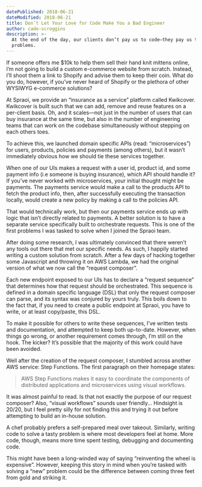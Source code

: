 ```yaml
---
datePublished: 2018-06-21
dateModified: 2018-06-21
title: Don’t Let Your Love for Code Make You a Bad Engineer
author: cade-scroggins
description: >-
  At the end of the day, our clients don’t pay us to code—they pay us to solve
  problems.
---
```


If someone offers me \$10k to help them sell their hand knit mittens online, I’m
not going to build a custom e-commerce website from scratch. Instead, I’ll shoot
them a link to Shopify and advise them to keep their coin. What do you do,
however, if you’ve never heard of Shopify or the plethora of other WYSIWYG
e-commerce solutions?

At Spraoi, we provide an “insurance as a service” platform called Kwikcover.
Kwikcover is built such that we can add, remove and reuse features on a
per-client basis. Oh, and it scales—not just in the number of users that can buy
insurance at the same time, but also in the number of engineering teams that can
work on the codebase simultaneously without stepping on each others toes.

To achieve this, we launched domain specific APIs (read: “microservices”) for
users, products, policies and payments (among others), but it wasn’t immediately
obvious how we should tie these services together.

When one of our UIs makes a request with a user id, product id, and some payment
info (i.e someone is buying insurance), which API should handle it? If you’ve
never worked with microservices, your initial thought might be payments. The
payments service would make a call to the products API to fetch the product
info, then, after successfully executing the transaction locally, would create a
new policy by making a call to the policies API.

That would technically work, but then our payments service ends up with logic
that isn’t directly related to payments. A better solution is to have a separate
service specifically built to orchestrate requests. This is one of the first
problems I was tasked to solve when I joined the Spraoi team.

After doing some research, I was ultimately convinced that there weren’t any
tools out there that met our specific needs. As such, I happily started writing
a custom solution from scratch. After a few days of hacking together some
Javascript and throwing it on AWS Lambda, we had the original version of what we
now call the “request composer”.

Each new endpoint exposed to our UIs has to declare a “request sequence” that
determines how that request should be orchestrated. This sequence is defined in
a domain specific language (DSL) that only the request composer can parse, and
its syntax was conjured by yours truly. This boils down to the fact that, if you
need to create a public endpoint at Spraoi, you have to write, or at least
copy/paste, this DSL.

To make it possible for others to write these sequences, I’ve written tests and
documentation, and attempted to keep both up-to-date. However, when things go
wrong, or another requirement comes through, I’m still on the hook. The kicker?
It’s possible that the majority of this work could have been avoided.

Well after the creation of the request composer, I stumbled across another AWS
service: Step Functions. The first paragraph on their homepage states:

> AWS Step Functions makes it easy to coordinate the components of distributed
> applications and microservices using visual workflows.

It was almost painful to read. Is that not exactly the purpose of our request
composer? Also, “visual workflows” sounds user friendly&hellip; Hindsight is
20/20, but I feel pretty silly for not finding this and trying it out before
attempting to build an in-house solution.

A chef probably prefers a self-prepared meal over takeout. Similarly, writing
code to solve a tasty problem is where most developers feel at home. More code,
though, means more time spent testing, debugging and documenting code.

This might have been a long-winded way of saying “reinventing the wheel is
expensive”. However, keeping this story in mind when you’re tasked with solving
a “new” problem could be the difference between coming three feet from gold and
striking it.
